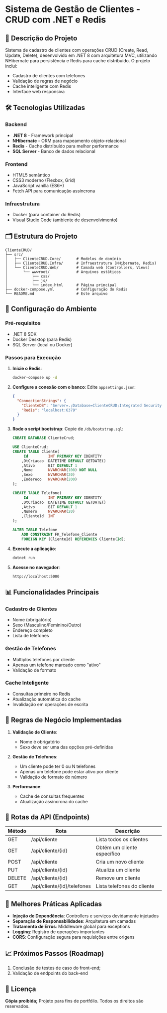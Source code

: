 # Sistema de Gestão de Clientes - CRUD com .NET e Redis

## 📝 Descrição do Projeto

Sistema de cadastro de clientes com operações CRUD (Create, Read, Update, Delete), desenvolvido em .NET 8 com arquitetura MVC, utilizando NHibernate para persistência e Redis para cache distribuído. O projeto inclui:

- Cadastro de clientes com telefones
- Validação de regras de negócio
- Cache inteligente com Redis
- Interface web responsiva

## 🛠️ Tecnologias Utilizadas

### Backend
- **.NET 8** - Framework principal
- **NHibernate** - ORM para mapeamento objeto-relacional
- **Redis** - Cache distribuído para melhor performance
- **SQL Server** - Banco de dados relacional

### Frontend
- HTML5 semântico
- CSS3 moderno (Flexbox, Grid)
- JavaScript vanilla (ES6+)
- Fetch API para comunicação assíncrona

### Infraestrutura
- Docker (para container do Redis)
- Visual Studio Code (ambiente de desenvolvimento)

## 🗂️ Estrutura do Projeto

```
ClienteCRUD/
├── src/
│   ├── ClienteCRUD.Core/       # Modelos de domínio
│   ├── ClienteCRUD.Infra/      # Infraestrutura (NHibernate, Redis)
│   └── ClienteCRUD.Web/        # Camada web (Controllers, Views)
│       └── wwwroot/            # Arquivos estáticos
│           ├── css/
│           ├── js/
│           └── index.html      # Página principal
├── docker-compose.yml          # Configuração do Redis
└── README.md                   # Este arquivo
```

## 🔧 Configuração do Ambiente

### Pré-requisitos
- .NET 8 SDK
- Docker Desktop (para Redis)
- SQL Server (local ou Docker)

### Passos para Execução

1. **Inicie o Redis**:
   ```bash
   docker-compose up -d
   ```

2. **Configure a conexão com o banco**:
   Edite `appsettings.json`:
   ```json
   {
     "ConnectionStrings": {
       "ClienteDB": "Server=.;Database=ClienteCRUD;Integrated Security=true;",
       "Redis": "localhost:6379"
     }
   }
   ```

3. **Rode o script bootstrap**:
   Copie de `/db/bootstrap.sql`:
   ```SQL
   CREATE DATABASE ClienteCrud;
   
   USE ClienteCrud;
   CREATE TABLE Cliente(
        Id         INT PRIMARY KEY IDENTITY
       ,DtCriacao  DATETIME DEFAULT GETDATE()
       ,Ativo      BIT DEFAULT 1
       ,Nome       NVARCHAR(100) NOT NULL
       ,Sexo       NVARCHAR(20)
       ,Endereco   NVARCHAR(200)
   );
   
   CREATE TABLE Telefone(
        Id         INT PRIMARY KEY IDENTITY
       ,DtCriacao  DATETIME DEFAULT GETDATE()
       ,Ativo      BIT DEFAULT 1
       ,Numero     NVARCHAR(20)
       ,ClienteId  INT
   );
   
   ALTER TABLE Telefone 
       ADD CONSTRAINT FK_Telefone_Cliente 
       FOREIGN KEY (ClienteId) REFERENCES Cliente(Id);
   ```

4. **Execute a aplicação**:
   ```bash
   dotnet run
   ```

5. **Acesse no navegador**:
   ```
   http://localhost:5000
   ```

## 📊 Funcionalidades Principais

### Cadastro de Clientes
- Nome (obrigatório)
- Sexo (Masculino/Feminino/Outro)
- Endereço completo
- Lista de telefones

### Gestão de Telefones
- Múltiplos telefones por cliente
- Apenas um telefone marcado como "ativo"
- Validação de formato

### Cache Inteligente
- Consultas primeiro no Redis
- Atualização automática do cache
- Invalidação em operações de escrita

## 🎯 Regras de Negócio Implementadas

1. **Validação de Cliente**:
   - Nome é obrigatório
   - Sexo deve ser uma das opções pré-definidas

2. **Gestão de Telefones**:
   - Um cliente pode ter 0 ou N telefones
   - Apenas um telefone pode estar ativo por cliente
   - Validação de formato do número

3. **Performance**:
   - Cache de consultas frequentes
   - Atualização assíncrona do cache

## 🚀 Rotas da API (Endpoints)

| Método | Rota                | Descrição                     |
|--------|---------------------|-------------------------------|
| GET    | /api/cliente        | Lista todos os clientes       |
| GET    | /api/cliente/{id}   | Obtém um cliente específico   |
| POST   | /api/cliente        | Cria um novo cliente          |
| PUT    | /api/cliente/{id}   | Atualiza um cliente           |
| DELETE | /api/cliente/{id}   | Remove um cliente             |
| GET    | /api/cliente/{id}/telefones | Lista telefones do cliente |

## 📌 Melhores Práticas Aplicadas

- **Injeção de Dependência**: Controllers e serviços devidamente injetados
- **Separação de Responsabilidades**: Arquitetura em camadas
- **Tratamento de Erros**: Middleware global para exceptions
- **Logging**: Registro de operações importantes
- **CORS**: Configuração segura para requisições entre origens

## 📈 Próximos Passos (Roadmap)

1. Conclusão de testes de caso do front-end;
2. Validação de endpoints do back-end

## 📄 Licença
**Cópia proibida;** Projeto para fins de portfólio. Todos os direitos são reservados.